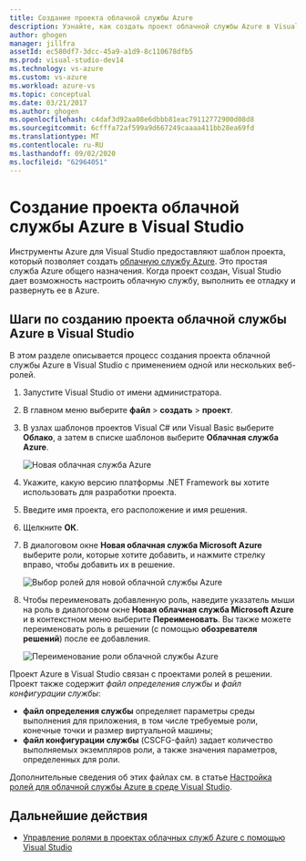```yaml
---
title: Создание проекта облачной службы Azure
description: Узнайте, как создать проект облачной службы Azure в Visual Studio.
author: ghogen
manager: jillfra
assetId: ec580df7-3dcc-45a9-a1d9-8c110678dfb5
ms.prod: visual-studio-dev14
ms.technology: vs-azure
ms.custom: vs-azure
ms.workload: azure-vs
ms.topic: conceptual
ms.date: 03/21/2017
ms.author: ghogen
ms.openlocfilehash: c4daf3d92aa08e6dbbb81eac79112772900d08d8
ms.sourcegitcommit: 6cfffa72af599a9d667249caaaa411bb28ea69fd
ms.translationtype: MT
ms.contentlocale: ru-RU
ms.lasthandoff: 09/02/2020
ms.locfileid: "62964051"
---
```

# <a name="creating-an-azure-cloud-service-project-with-visual-studio"></a>Создание проекта облачной службы Azure в Visual Studio
Инструменты Azure для Visual Studio предоставляют шаблон проекта, который позволяет создать [облачную службу Azure](/azure/cloud-services/cloud-services-choose-me). Это простая служба Azure общего назначения. Когда проект создан, Visual Studio дает возможность настроить облачную службу, выполнить ее отладку и развернуть ее в Azure.

## <a name="steps-to-create-an-azure-cloud-service-project-in-visual-studio"></a>Шаги по созданию проекта облачной службы Azure в Visual Studio
В этом разделе описывается процесс создания проекта облачной службы Azure в Visual Studio с применением одной или нескольких веб-ролей.

1. Запустите Visual Studio от имени администратора.

1. В главном меню выберите **файл**  >  **создать**  >  **проект**.

1. В узлах шаблонов проектов Visual C# или Visual Basic выберите **Облако**, а затем в списке шаблонов выберите **Облачная служба Azure**.

    ![Новая облачная служба Azure](./media/vs-azure-tools-azure-project-create/new-project-wizard-for-cloud-service.png)

1. Укажите, какую версию платформы .NET Framework вы хотите использовать для разработки проекта.

1. Введите имя проекта, его расположение и имя решения.

1. Щелкните **ОК**.

1. В диалоговом окне **Новая облачная служба Microsoft Azure** выберите роли, которые хотите добавить, и нажмите стрелку вправо, чтобы добавить их в решение.

    ![Выбор ролей для новой облачной службы Azure](./media/vs-azure-tools-azure-project-create/new-cloud-service.png)

1. Чтобы переименовать добавленную роль, наведите указатель мыши на роль в диалоговом окне **Новая облачная служба Microsoft Azure** и в контекстном меню выберите **Переименовать**. Вы также можете переименовать роль в решении (с помощью **обозревателя решений**) после ее добавления.

    ![Переименование роли облачной службы Azure](./media/vs-azure-tools-azure-project-create/new-cloud-service-rename.png)

Проект Azure в Visual Studio связан с проектами ролей в решении. Проект также содержит *файл определения службы* и *файл конфигурации службы*:

- **файл определения службы** определяет параметры среды выполнения для приложения, в том числе требуемые роли, конечные точки и размер виртуальной машины;
- **файл конфигурации службы** (CSCFG-файл) задает количество выполняемых экземпляров роли, а также значения параметров, определенных для роли.

Дополнительные сведения об этих файлах см. в статье [Настройка ролей для облачной службы Azure в среде Visual Studio](vs-azure-tools-configure-roles-for-cloud-service.md).

## <a name="next-steps"></a>Дальнейшие действия
- [Управление ролями в проектах облачных служб Azure с помощью Visual Studio](./vs-azure-tools-cloud-service-project-managing-roles.md)
